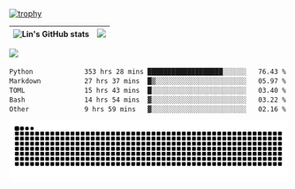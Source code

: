 [![trophy](https://github-profile-trophy.vercel.app/?username=ocss884&column=7)](https://github.com/ocss884)

| ![Lin's GitHub stats](https://github-readme-stats.vercel.app/api?username=ocss884&show_icons=true&hide_border=True&count_private=true) | ![](https://github-readme-streak-stats.herokuapp.com?user=ocss884&hide_border=true&date_format=M%20j%5B%2C%20Y%5D&ring=7EDDCF&fire=7EDDCF") |
| ------------------------------------------------------------ | ------------------------------------------------------------ |

![](https://komarev.com/ghpvc/?username=ocss884&color=brightgreen)

<!--START_SECTION:waka-->

```txt
Python             353 hrs 28 mins ███████████████████░░░░░░   76.43 %
Markdown           27 hrs 37 mins  █▒░░░░░░░░░░░░░░░░░░░░░░░   05.97 %
TOML               15 hrs 43 mins  █░░░░░░░░░░░░░░░░░░░░░░░░   03.40 %
Bash               14 hrs 54 mins  ▓░░░░░░░░░░░░░░░░░░░░░░░░   03.22 %
Other              9 hrs 59 mins   ▓░░░░░░░░░░░░░░░░░░░░░░░░   02.16 %
```

<!--END_SECTION:waka-->

<p align="center">
   <img src="https://github.com/ocss884/ocss884/blob/output/github-snake.svg" alt="snake">
</p>
